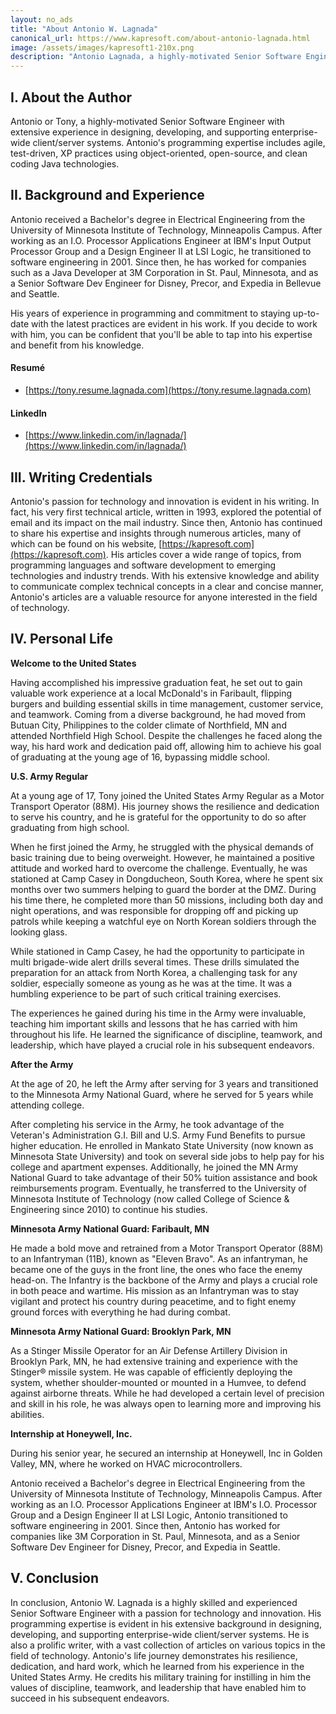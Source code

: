 ```yaml
---
layout: no_ads
title: "About Antonio W. Lagnada"
canonical_url: https://www.kapresoft.com/about-antonio-lagnada.html
image: /assets/images/kapresoft1-210x.png 
description: "Antonio Lagnada, a highly-motivated Senior Software Engineer with experience in designing, and development of enterprise-wide systems."
---
```


## I. About the Author

Antonio or Tony, a highly-motivated Senior Software Engineer with extensive experience in designing, developing, and supporting enterprise-wide client/server systems.<!--excerpt--> Antonio's programming expertise includes agile, test-driven, XP practices using object-oriented, open-source, and clean coding Java technologies.

## II. Background and Experience

Antonio received a Bachelor's degree in Electrical Engineering from the University of Minnesota Institute of Technology, Minneapolis Campus. After working as an I.O. Processor Applications Engineer at IBM's Input Output Processor Group and a Design Engineer II at LSI Logic, he transitioned to software engineering in 2001. Since then, he has worked for companies such as a Java Developer at 3M Corporation in St. Paul, Minnesota, and as a Senior Software Dev Engineer for Disney, Precor, and Expedia in Bellevue and Seattle.

His years of experience in programming and commitment to staying up-to-date with the latest practices are evident in his work. If you decide to work with him, you can be confident that you'll be able to tap into his expertise and benefit from his knowledge.

#### Resumé

- [https://tony.resume.lagnada.com](https://tony.resume.lagnada.com)

#### LinkedIn
- [https://www.linkedin.com/in/lagnada/](https://www.linkedin.com/in/lagnada/)


## III. Writing Credentials

Antonio's passion for technology and innovation is evident in his writing. In fact, his very first technical article, written in 1993, explored the potential of email and its impact on the mail industry. Since then, Antonio has continued to share his expertise and insights through numerous articles, many of which can be found on his website, [https://kapresoft.com](https://kapresoft.com). His articles cover a wide range of topics, from programming languages and software development to emerging technologies and industry trends. With his extensive knowledge and ability to communicate complex technical concepts in a clear and concise manner, Antonio's articles are a valuable resource for anyone interested in the field of technology.

## IV. Personal Life

**Welcome to the United States**

Having accomplished his impressive graduation feat, he set out to gain valuable work experience at a local McDonald's in Faribault, flipping burgers and building essential skills in time management, customer service, and teamwork. Coming from a diverse background, he had moved from Butuan City, Philippines to the colder climate of Northfield, MN and attended Northfield High School. Despite the challenges he faced along the way, his hard work and dedication paid off, allowing him to achieve his goal of graduating at the young age of 16, bypassing middle school.

**U.S. Army Regular**

At a young age of 17, Tony joined the United States Army Regular as a Motor Transport Operator (88M). His journey shows the resilience and dedication to serve his country, and he is grateful for the opportunity to do so after graduating from high school.

When he first joined the Army, he struggled with the physical demands of basic training due to being overweight. However, he maintained a positive attitude and worked hard to overcome the challenge. Eventually, he was stationed at Camp Casey in Dongducheon, South Korea, where he spent six months over two summers helping to guard the border at the DMZ. During his time there, he completed more than 50 missions, including both day and night operations, and was responsible for dropping off and picking up patrols while keeping a watchful eye on North Korean soldiers through the looking glass.

While stationed in Camp Casey, he had the opportunity to participate in multi brigade-wide alert drills several times. These drills simulated the preparation for an attack from North Korea, a challenging task for any soldier, especially someone as young as he was at the time. It was a humbling experience to be part of such critical training exercises.

The experiences he gained during his time in the Army were invaluable, teaching him important skills and lessons that he has carried with him throughout his life. He learned the significance of discipline, teamwork, and leadership, which have played a crucial role in his subsequent endeavors.

**After the Army**

At the age of 20, he left the Army after serving for 3 years and transitioned to the Minnesota Army National Guard, where he served for 5 years while attending college.

After completing his service in the Army, he took advantage of the Veteran's Administration G.I. Bill and U.S. Army Fund Benefits to pursue higher education. He enrolled in Mankato State University (now known as Minnesota State University) and took on several side jobs to help pay for his college and apartment expenses. Additionally, he joined the MN Army National Guard to take advantage of their 50% tuition assistance and book reimbursements program. Eventually, he transferred to the University of Minnesota Institute of Technology (now called College of Science & Engineering since 2010) to continue his studies.

**Minnesota Army National Guard: Faribault, MN**

[//]: # (The infantry is the main land combat force and the backbone of the Army. It's equally important in peacetime and in combat. The Infantryman's role is to be ready to defend our country in peacetime and to capture, destroy and repel enemy ground forces during combat.)

He made a bold move and retrained from a Motor Transport Operator (88M) to an Infantryman (11B), known as "Eleven Bravo". As an infantryman, he became one of the guys in the front line, the ones who face the enemy head-on. The Infantry is the backbone of the Army and plays a crucial role in both peace and wartime. His mission as an Infantryman was to stay vigilant and protect his country during peacetime, and to fight enemy ground forces with everything he had during combat.

**Minnesota Army National Guard: Brooklyn Park, MN**

As a Stinger Missile Operator for an Air Defense Artillery Division in Brooklyn Park, MN, he had extensive training and experience with the Stinger® missile system. He was capable of efficiently deploying the system, whether shoulder-mounted or mounted in a Humvee, to defend against airborne threats. While he had developed a certain level of precision and skill in his role, he was always open to learning more and improving his abilities.

**Internship at Honeywell, Inc.**

During his senior year, he secured an internship at Honeywell, Inc in Golden Valley, MN, where he worked on HVAC microcontrollers.

Antonio received a Bachelor's degree in Electrical Engineering from the University of Minnesota Institute of Technology, Minneapolis Campus. After working as an I.O. Processor Applications Engineer at IBM's I.O. Processor Group and a Design Engineer II at LSI Logic, Antonio transitioned to software engineering in 2001. Since then, Antonio has worked for companies like 3M Corporation in St. Paul, Minnesota, and as a Senior Software Dev Engineer for Disney, Precor, and Expedia in Seattle.

## V. Conclusion

In conclusion, Antonio W. Lagnada is a highly skilled and experienced Senior Software Engineer with a passion for technology and innovation. His programming expertise is evident in his extensive background in designing, developing, and supporting enterprise-wide client/server systems. He is also a prolific writer, with a vast collection of articles on various topics in the field of technology. Antonio's life journey demonstrates his resilience, dedication, and hard work, which he learned from his experience in the United States Army. He credits his military training for instilling in him the values of discipline, teamwork, and leadership that have enabled him to succeed in his subsequent endeavors.

